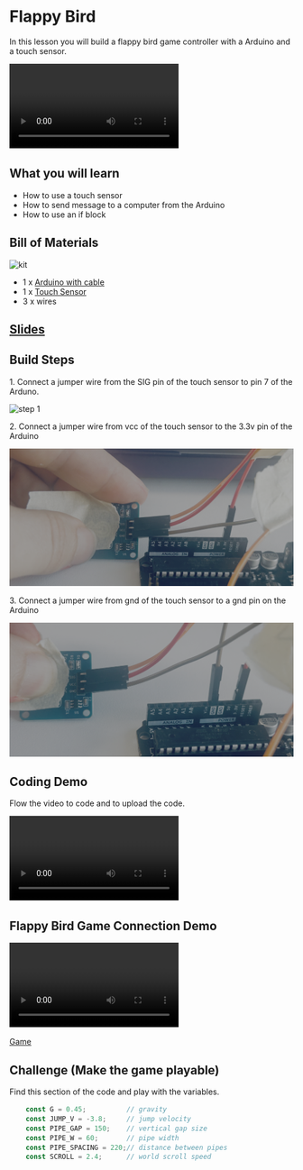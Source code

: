 # Flappy Bird

In this lesson you will build a flappy bird game controller with a Arduino and a touch sensor.

<video controls >
<source src="https://storage.googleapis.com/noah-education-videos/electroblocks/flappybird/FlappyBird.MOV">
</video>


## What you will learn

- How to use a touch sensor
- How to send message to a computer from the Arduino
- How to use an if block

## Bill of Materials

![kit](../assets/flappybird/project.png)

- 1 x [Arduino with cable](../what-is-an-arduino/)
- 1 x [Touch Sensor](../../addons#Touch-Sensor)
- 3 x wires

## [Slides](https://docs.google.com/presentation/d/1NajQaFKaowK2HvOcsfEApE3_9FElnhDUdM8chXerAbw/edit?usp=sharing)

## Build Steps

1\. Connect a jumper wire from the SIG pin of the touch sensor to pin 7 of the Arduno.

![step 1](../assets/flappybird/step1.png)


2\. Connect a jumper wire from vcc of the touch sensor to the 3.3v pin of the Arduino

![step 2](../assets/flappybird/step2.png)


3\. Connect a jumper wire from gnd of the touch sensor to a gnd pin on the Arduino

![step 3](../assets/flappybird/step3.png)

## Coding Demo

Flow the video to code and to upload the code.

<video controls >
<source src="https://storage.googleapis.com/noah-education-videos/electroblocks/flappybird/demo_code.mov">
</video>


## Flappy Bird Game Connection Demo

<video controls >
<source src="https://storage.googleapis.com/noah-education-videos/electroblocks/flappybird/demo_game.mov">
</video>


[Game](https://codepen.io/noah-glaser/pen/xbwMObP)


## Challenge (Make the game playable)

Find this section of the code and play with the variables.

```js
    const G = 0.45;          // gravity
    const JUMP_V = -3.8;     // jump velocity
    const PIPE_GAP = 150;    // vertical gap size
    const PIPE_W = 60;       // pipe width
    const PIPE_SPACING = 220;// distance between pipes
    const SCROLL = 2.4;      // world scroll speed
```
